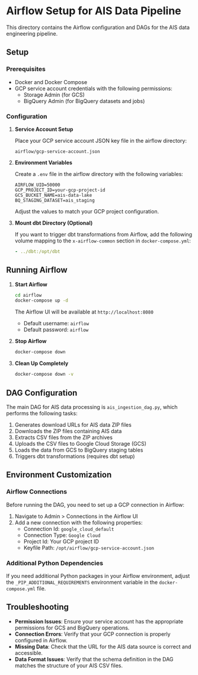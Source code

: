 # Airflow Setup for AIS Data Pipeline

This directory contains the Airflow configuration and DAGs for the AIS data engineering pipeline.

## Setup

### Prerequisites

- Docker and Docker Compose
- GCP service account credentials with the following permissions:
  - Storage Admin (for GCS)
  - BigQuery Admin (for BigQuery datasets and jobs)

### Configuration

1. **Service Account Setup**

   Place your GCP service account JSON key file in the airflow directory:
   ```
   airflow/gcp-service-account.json
   ```

2. **Environment Variables**

   Create a `.env` file in the airflow directory with the following variables:
   ```
   AIRFLOW_UID=50000
   GCP_PROJECT_ID=your-gcp-project-id
   GCS_BUCKET_NAME=ais-data-lake
   BQ_STAGING_DATASET=ais_staging
   ```

   Adjust the values to match your GCP project configuration.

3. **Mount dbt Directory (Optional)**

   If you want to trigger dbt transformations from Airflow, add the following volume mapping to the `x-airflow-common` section in `docker-compose.yml`:
   ```yaml
   - ../dbt:/opt/dbt
   ```

## Running Airflow

1. **Start Airflow**

   ```bash
   cd airflow
   docker-compose up -d
   ```

   The Airflow UI will be available at `http://localhost:8080`
   - Default username: `airflow`
   - Default password: `airflow`

2. **Stop Airflow**

   ```bash
   docker-compose down
   ```

3. **Clean Up Completely**

   ```bash
   docker-compose down -v
   ```

## DAG Configuration

The main DAG for AIS data processing is `ais_ingestion_dag.py`, which performs the following tasks:

1. Generates download URLs for AIS data ZIP files
2. Downloads the ZIP files containing AIS data
3. Extracts CSV files from the ZIP archives
4. Uploads the CSV files to Google Cloud Storage (GCS)
5. Loads the data from GCS to BigQuery staging tables
6. Triggers dbt transformations (requires dbt setup)

## Environment Customization

### Airflow Connections

Before running the DAG, you need to set up a GCP connection in Airflow:

1. Navigate to Admin > Connections in the Airflow UI
2. Add a new connection with the following properties:
   - Connection Id: `google_cloud_default`
   - Connection Type: `Google Cloud`
   - Project Id: Your GCP project ID
   - Keyfile Path: `/opt/airflow/gcp-service-account.json`

### Additional Python Dependencies

If you need additional Python packages in your Airflow environment, adjust the `_PIP_ADDITIONAL_REQUIREMENTS` environment variable in the `docker-compose.yml` file.

## Troubleshooting

- **Permission Issues**: Ensure your service account has the appropriate permissions for GCS and BigQuery operations.
- **Connection Errors**: Verify that your GCP connection is properly configured in Airflow.
- **Missing Data**: Check that the URL for the AIS data source is correct and accessible.
- **Data Format Issues**: Verify that the schema definition in the DAG matches the structure of your AIS CSV files.
